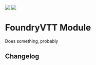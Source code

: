 ![](https://img.shields.io/badge/Foundry-v0.7.2-informational)
[![](https://img.shields.io/badge/Buy%20Me%20A%20Coffee-%243-orange)](https://www.buymeacoffee.com/T2tZvWJ)


# FoundryVTT Module

Does something, probably


## Changelog

